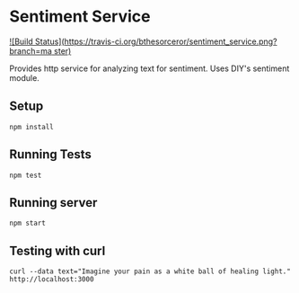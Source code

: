 # Sentiment Service

[![Build Status](https://travis-ci.org/bthesorceror/sentiment_service.png?branch=ma    ster)](https://travis-ci.org/bthesorceror/sentiment_service)

Provides http service for analyzing text for sentiment. Uses DIY's sentiment
module.

## Setup

```
npm install
```

## Running Tests

```
npm test
```

## Running server

```
npm start
```

## Testing with curl

```
curl --data text="Imagine your pain as a white ball of healing light." http://localhost:3000
```
